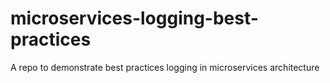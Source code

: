 # microservices-logging-best-practices
A repo to demonstrate best practices logging in microservices architecture
